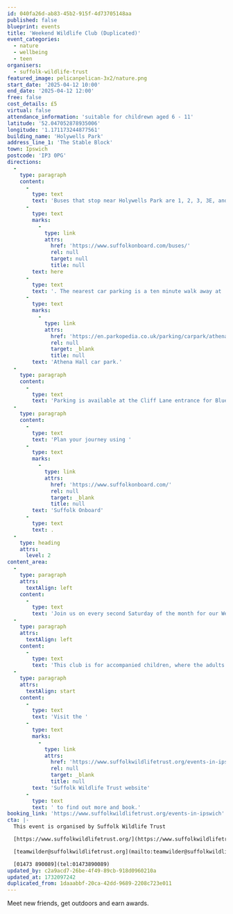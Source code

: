 ```yaml
---
id: 040fa26d-ab83-45b2-915f-4d73705148aa
published: false
blueprint: events
title: 'Weekend Wildlife Club (Duplicated)'
event_categories:
  - nature
  - wellbeing
  - teen
organisers:
  - suffolk-wildlife-trust
featured_image: pelicanpelican-3x2/nature.png
start_date: '2025-04-12 10:00'
end_date: '2025-04-12 12:00'
free: false
cost_details: £5
virtual: false
attendance_information: 'suitable for childrewn aged 6 - 11'
latitude: '52.047052878935006'
longitude: '1.171173244877561'
building_name: 'Holywells Park'
address_line_1: 'The Stable Block'
town: Ipswich
postcode: 'IP3 0PG'
directions:
  -
    type: paragraph
    content:
      -
        type: text
        text: 'Buses that stop near Holywells Park are 1, 2, 3, 3E, and 616. The nearest bus stop is six minute walk away, see the latest bus timetables '
      -
        type: text
        marks:
          -
            type: link
            attrs:
              href: 'https://www.suffolkonboard.com/buses/'
              rel: null
              target: null
              title: null
        text: here
      -
        type: text
        text: '. The nearest car parking is a ten minute walk away at '
      -
        type: text
        marks:
          -
            type: link
            attrs:
              href: 'https://en.parkopedia.co.uk/parking/carpark/athena_hall/ip3/ipswich/?arriving=202403251700&leaving=202403251900'
              rel: null
              target: _blank
              title: null
        text: 'Athena Hall car park.'
  -
    type: paragraph
    content:
      -
        type: text
        text: 'Parking is available at the Cliff Lane entrance for Blue Badge and permit holders only.'
  -
    type: paragraph
    content:
      -
        type: text
        text: 'Plan your journey using '
      -
        type: text
        marks:
          -
            type: link
            attrs:
              href: 'https://www.suffolkonboard.com/'
              rel: null
              target: _blank
              title: null
        text: 'Suffolk Onboard'
      -
        type: text
        text: .
  -
    type: heading
    attrs:
      level: 2
content_area:
  -
    type: paragraph
    attrs:
      textAlign: left
    content:
      -
        type: text
        text: 'Join us on every second Saturday of the month for our Weekend Wildlife Club, where we will have different wild themes for children aged 6 - 11 years old. '
  -
    type: paragraph
    attrs:
      textAlign: left
    content:
      -
        type: text
        text: 'This club is for accompanied children, where the adults get to join in the fun too.'
  -
    type: paragraph
    attrs:
      textAlign: start
    content:
      -
        type: text
        text: 'Visit the '
      -
        type: text
        marks:
          -
            type: link
            attrs:
              href: 'https://www.suffolkwildlifetrust.org/events-in-ipswich'
              rel: null
              target: _blank
              title: null
        text: 'Suffolk Wildlife Trust website'
      -
        type: text
        text: ' to find out more and book.'
booking_link: 'https://www.suffolkwildlifetrust.org/events-in-ipswich'
cta: |-
  This event is organised by Suffolk Wildlife Trust

  [https://www.suffolkwildlifetrust.org/](https://www.suffolkwildlifetrust.org/)

  [teamwilder@suffolkwildlifetrust.org](mailto:teamwilder@suffolkwildlifetrust.org)

  [01473 890089](tel:01473890089)
updated_by: c2a9acd7-26be-4f49-89cb-918d0960210a
updated_at: 1732097242
duplicated_from: 1daaabbf-20ca-42dd-9689-2208c723e011
---
```

Meet new friends, get outdoors and earn awards.